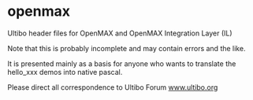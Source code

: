 # openmax
Ultibo header files for OpenMAX and OpenMAX Integration Layer (IL)

Note that this is probably incomplete and may contain errors and the like.

It is presented mainly as a basis for anyone who wants to translate the hello_xxx demos into native pascal.

Please direct all correspondence to Ultibo Forum www.ultibo.org


